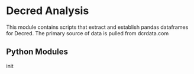 # Decred Analysis

This module contains scripts that extract and establish pandas dataframes for Decred. The primary source of data is pulled from dcrdata.com

## Python Modules
init


